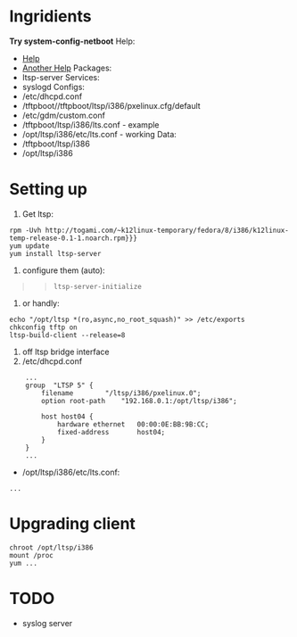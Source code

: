 # Ingridients #
**Try system-config-netboot**
Help:
  * [Help](https://fedorahosted.org/k12linux/wiki)
  * [Another Help](http://omsk.lug.ru/LTSP5)
Packages:
  * ltsp-server
Services:
  * syslogd
Configs:
  * /etc/dhcpd.conf
  * /tftpboot//tftpboot/ltsp/i386/pxelinux.cfg/default
  * /etc/gdm/custom.conf
  * /tftpboot/ltsp/i386/lts.conf - example
  * /opt/ltsp/i386/etc/lts.conf - working
Data:
  * /tftpboot/ltsp/i386
  * /opt/ltsp/i386

# Setting up #
  1. Get ltsp:
```
rpm -Uvh http://togami.com/~k12linux-temporary/fedora/8/i386/k12linux-temp-release-0.1-1.noarch.rpm}}} 
yum update
yum install ltsp-server
```
  1. configure them (auto):
> > `ltsp-server-initialize`
  1. or handly:
```
echo "/opt/ltsp *(ro,async,no_root_squash)" >> /etc/exports
chkconfig tftp on
ltsp-build-client --release=8
```
  1. off ltsp bridge interface
  1. /etc/dhcpd.conf
```
	...
	group  "LTSP 5" {
		filename		"/ltsp/i386/pxelinux.0";
		option root-path	"192.168.0.1:/opt/ltsp/i386";

		host host04 {
			hardware ethernet	00:00:0E:BB:9B:CC;
			fixed-address		host04;
		}
	}
	...
```
  * /opt/ltsp/i386/etc/lts.conf:
```
...
```
# Upgrading client #
```
chroot /opt/ltsp/i386
mount /proc
yum ...
```
# TODO #
  * syslog server